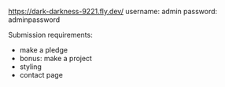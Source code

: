 https://dark-darkness-9221.fly.dev/
username: admin
password: adminpassword


Submission requirements:
- make a pledge
- bonus: make a project 
- styling
- contact page